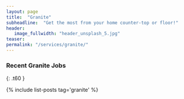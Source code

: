 ```yaml
---
layout: page
title:  "Granite"
subheadline:  "Get the most from your home counter-top or floor!"
header:
   image_fullwidth: "header_unsplash_5.jpg"
teaser:
permalink: "/services/granite/"
---
```


### Recent Granite Jobs
{: .t60 }

{% include list-posts tag='granite' %}
